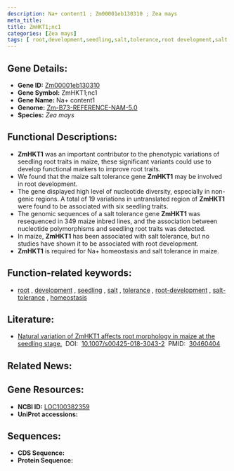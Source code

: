 ```yaml
---
description: Na+ content1 ; Zm00001eb130310 ; Zea mays
meta_title:
title: ZmHKT1;nc1
categories: [Zea mays]
tags: [ root,development,seedling,salt,tolerance,root development,salt tolerance,homeostasis ]
---
```


## Gene Details:
- **Gene ID:**	[Zm00001eb130310](https://www.maizegdb.org/gene_center/gene/Zm00001eb130310)
- **Gene Symbol:** ZmHKT1;nc1
- **Gene Name:** Na+ content1
- **Genome:** [Zm-B73-REFERENCE-NAM-5.0](https://www.maizegdb.org/genome/assembly/Zm-B73-REFERENCE-NAM-5.0)
- **Species:** *Zea mays*

## Functional Descriptions:
   - **ZmHKT1** was an important contributor to the phenotypic variations of seedling root traits in maize, these significant variants could use to develop functional markers to improve root traits.
   - We found that the maize salt tolerance gene **ZmHKT1** may be involved in root development.
   - The gene displayed high level of nucleotide diversity, especially in non-genic regions. A total of 19 variations in untranslated region of **ZmHKT1** were found to be associated with six seedling traits.
   - The genomic sequences of a salt tolerance gene **ZmHKT1** was resequenced in 349 maize inbred lines, and the association between nucleotide polymorphisms and seedling root traits was detected.
   - In maize, **ZmHKT1** has been associated with salt tolerance, but no studies have shown it to be associated with root development.
   - **ZmHKT1** is required for Na+ homeostasis and salt tolerance in maize.

## Function-related keywords:
- [root](/tags/root/)&nbsp;,&nbsp;[development](/tags/development/)&nbsp;,&nbsp;[seedling](/tags/seedling/)&nbsp;,&nbsp;[salt](/tags/salt/)&nbsp;,&nbsp;[tolerance](/tags/tolerance/)&nbsp;,&nbsp;[root-development](/tags/root-development/)&nbsp;,&nbsp;[salt-tolerance](/tags/salt-tolerance/)&nbsp;,&nbsp;[homeostasis](/tags/homeostasis/)

## Literature:
   - [Natural variation of ZmHKT1 affects root morphology in maize at the seedling stage.]( https://link.springer.com/article/10.1007/s00425-018-3043-2)&nbsp;&nbsp;DOI:&nbsp;&nbsp;[10.1007/s00425-018-3043-2](https://link.springer.com/article/10.1007/s00425-018-3043-2)&nbsp;&nbsp;PMID:&nbsp;&nbsp;[30460404](https://pubmed.ncbi.nlm.nih.gov/30460404/)

## Related News:

## Gene Resources:
- **NCBI ID:** [LOC100382359](https://www.ncbi.nlm.nih.gov/gene/?term=LOC100382359)
- **UniProt accessions:** [](https://www.uniprot.org/uniprotkb//entry)



## Sequences:
- **CDS Sequence:**
- **Protein Sequence:**
